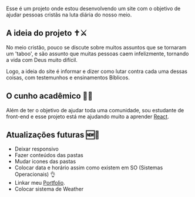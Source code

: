 Esse é um projeto onde estou desenvolvendo um site com o objetivo de ajudar pessoas cristãs na luta diária do nosso meio.

## A ideia do projeto ✝️⚔️

No meio cristão, pouco se discute sobre muitos assuntos que se tornaram um 'taboo', e são assunto que muitas pessoas caem infelizmente, tornando a vida com Deus muito difícil.

Logo, a ideia do site é informar e dizer como lutar contra cada uma dessas coisas, com testemunhos e ensinamentos Bíblicos.

## O cunho acadêmico 📖📕

Além de ter o objetivo de ajudar toda uma comunidade, sou estudante de front-end e esse projeto está me ajudando muito a aprender [React](https://react.dev/).

## Atualizações futuras 🆕👀

- Deixar responsivo
- Fazer conteúdos das pastas
- Mudar icones das pastas
- Colocar data e horário assim como existem em SO (Sistemas Operacionais) 👌
- Linkar meu [Portfolio](https://github.com/yondv/portfolio).
- Colocar sistema de Weather